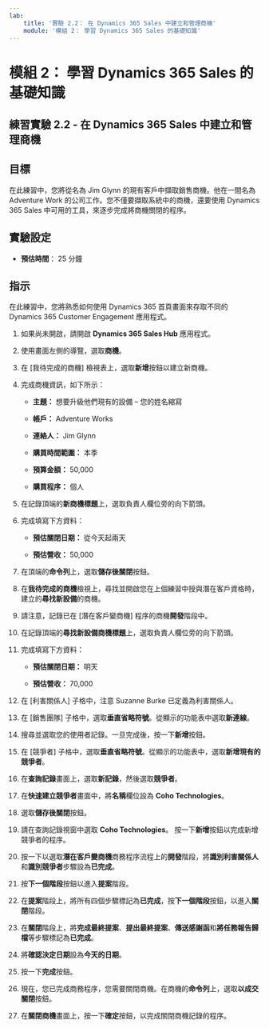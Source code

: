 ```yaml
---
lab:
    title: '實驗 2.2： 在 Dynamics 365 Sales 中建立和管理商機'
    module: '模組 2： 學習 Dynamics 365 Sales 的基礎知識'
---
```


模組 2： 學習 Dynamics 365 Sales 的基礎知識
========================

## 練習實驗 2.2 - 在 Dynamics 365 Sales 中建立和管理商機 

## 目標

在此練習中，您將從名為 Jim Glynn 的現有客戶中擷取銷售商機。他在一間名為 Adventure Work 的公司工作。您不僅要擷取系統中的商機，還要使用 Dynamics 365 Sales 中可用的工具，來逐步完成將商機關閉的程序。


## 實驗設定

  - **預估時間**： 25 分鐘

## 指示

在此練習中，您將熟悉如何使用 Dynamics 365 首頁畫面來存取不同的 Dynamics 365 Customer Engagement 應用程式。 

1. 如果尚未開啟，請開啟 **Dynamics 365 Sales Hub** 應用程式。 

2. 使用畫面左側的導覽，選取**商機**。 

3. 在 [我待完成的商機] 檢視表上，選取**新增**按鈕以建立新商機。

4. 完成商機資訊，如下所示：

	- **主題：** 想要升級他們現有的設備 – 您的姓名縮寫

	- **帳戶：** Adventure Works

	- **連絡人：** Jim Glynn

	- **購買時間範圍：** 本季

	- **預算金額：** 50,000

	- **購買程序：** 個人

5. 在記錄頂端的**新商機標題**上，選取負責人欄位旁的向下箭頭。 

6. 完成填寫下方資料：

	- **預估關閉日期：** 從今天起兩天

	- **預估營收：** 50,000

7. 在頂端的**命令列**上，選取**儲存後關閉**按鈕。 

8. 在**我待完成的商機**檢視上，尋找並開啟您在上個練習中授與潛在客戶資格時，建立的**尋找新設備**的商機。 

9. 請注意，記錄已在 [潛在客戶變商機] 程序的商機**開發**階段中。 

10. 在記錄頂端的**尋找新設備商機標題**上，選取負責人欄位旁的向下箭頭。 

11. 完成填寫下方資料：

	- **預估關閉日期：** 明天

	- **預估營收：** 70,000

12. 在 [利害關係人] 子格中，注意 Suzanne Burke 已定義為利害關係人。 

13. 在 [銷售團隊] 子格中，選取**垂直省略符號**。從顯示的功能表中選取**新連線**。 

14. 搜尋並選取您的使用者記錄。一旦完成後，按一下**新增**按鈕。 

15. 在 [競爭者] 子格中，選取**垂直省略符號**。從顯示的功能表中，選取**新增現有的競爭者**。 

16. 在**查詢記錄**畫面上，選取**新記錄**，然後選取**競爭者**。

17. 在**快速建立競爭者**畫面中，將**名稱**欄位設為 **Coho Technologies**。

18. 選取**儲存後關閉**按鈕。

19. 請在查詢記錄視窗中選取 **Coho Technologies**。 按一下**新增**按鈕以完成新增競爭者的程序。 

20. 按一下以選取**潛在客戶變商機**商務程序流程上的**開發**階段，將**識別利害關係人**和**識別競爭者**步驟設為**已完成**。 

21. 按**下一個階段**按鈕以進入**提案**階段。

22. 在**提案**階段上，將所有四個步驟標記為**已完成**，按**下一個階段**按鈕，以進入**關閉**階段。 

23. 在**關閉**階段上，將**完成最終提案**、**提出最終提案**、**傳送感謝函**和**將任務報告歸檔**等步驟標記為**已完成**。 

24. 將**確認決定日期**設為**今天的日期**。 

25. 按一下**完成**按鈕。 

26. 現在，您已完成商務程序，您需要關閉商機。在商機的**命令列**上，選取**以成交關閉**按鈕。 

27. 在**關閉商機**畫面上，按一下**確定**按鈕，以完成關閉商機記錄的程序。 
